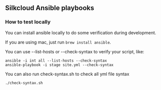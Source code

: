 ## Silkcloud Ansible playbooks

### How to test locally
You can install ansible locally to do some verification during development.

If you are using mac, just run `brew install ansible`.

You can use --list-hosts or --check-syntax to verify your script, like:
```
ansible -i int all --list-hosts --check-syntax
ansible-playbook -i stage site.yml --check-syntax
```

You can also run check-syntax.sh to check all yml file syntax
```
./check-syntax.sh
```
